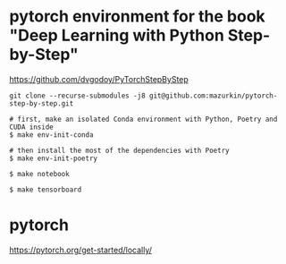 # pytorch environment for the book "Deep Learning with Python Step-by-Step"

https://github.com/dvgodoy/PyTorchStepByStep

```shell
git clone --recurse-submodules -j8 git@github.com:mazurkin/pytorch-step-by-step.git
```

```shell
# first, make an isolated Conda environment with Python, Poetry and CUDA inside
$ make env-init-conda

# then install the most of the dependencies with Poetry
$ make env-init-poetry
```

```shell
$ make notebook
```

```shell
$ make tensorboard
```

# pytorch

https://pytorch.org/get-started/locally/
